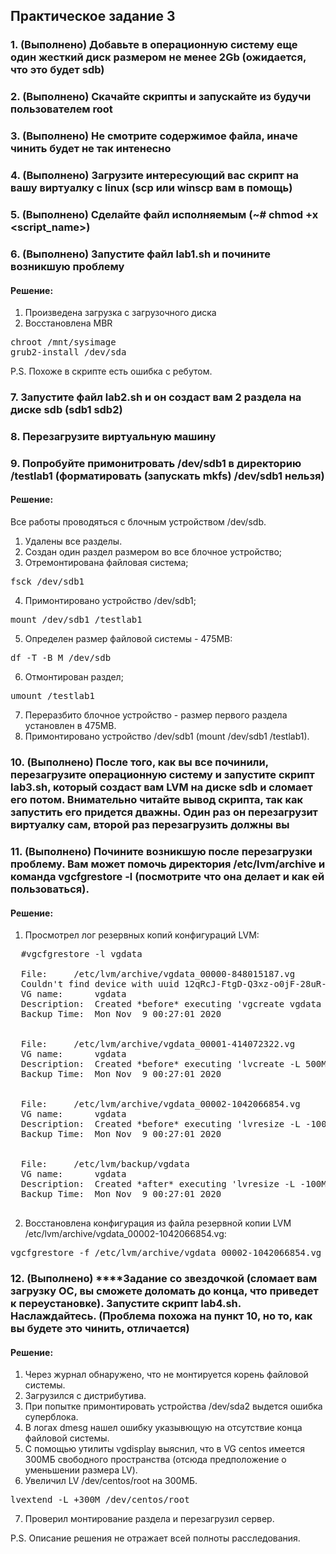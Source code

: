 ## Практическое задание 3

### 1. (Выполнено) Добавьте в операционную систему еще один жесткий диск размером не менее 2Gb (ожидается, что это будет sdb)
### 2. (Выполнено) Скачайте скрипты и запускайте из будучи пользователем root
### 3. (Выполнено) Не смотрите содержимое файла, иначе чинить будет не так интенесно
### 4. (Выполнено) Загрузите интересующий вас скрипт на вашу виртуалку с linux (scp или winscp вам в помощь)
### 5. (Выполнено) Сделайте файл исполняемым (~# chmod +x <script_name>)
### 6. (Выполнено) Запустите файл lab1.sh и почините возникшую проблему

#### Решение:

1. Произведена загрузка с загрузочного диска
2. Восстановлена MBR

<pre>
chroot /mnt/sysimage 
grub2-install /dev/sda
</pre>

P.S. Похоже в скрипте есть ошибка с ребутом.

### 7. Запустите файл lab2.sh и он создаст вам 2 раздела на диске sdb (sdb1 sdb2)
### 8. Перезагрузите виртуальную машину
### 9. Попробуйте примонитровать /dev/sdb1 в директорию /testlab1 (форматировать (запускать mkfs) /dev/sdb1 нельзя)

#### Решение:

Все работы проводяться с блочным устройством /dev/sdb.

1. Удалены все разделы.
2. Создан один раздел размером во все блочное устройство;
3. Отремонтирована файловая система;

<pre>
fsck /dev/sdb1
</pre>

4. Примонтировано устройство /dev/sdb1;

<pre>
mount /dev/sdb1 /testlab1
</pre>

5. Определен размер файловой системы - 475MB:

<pre>
df -T -B M /dev/sdb
</pre>

6. Отмонтирован раздел;

<pre>
umount /testlab1
</pre>

7. Переразбито блочное устройство - размер первого раздела установлен в 475MB.
8. Примонтировано устройство /dev/sdb1 (mount /dev/sdb1 /testlab1).

### 10.  (Выполнено) После того, как вы все починили, перезагрузите операционную систему и запустите скрипт lab3.sh, который создаст вам LVM на диске sdb и сломает его потом. Внимательно читайте вывод скрипта, так как запустить его придется дважны. Один раз он перезагрузит виртуалку сам, второй раз перезагрузить должны вы
### 11.  (Выполнено) Почините возникшую после перезагрузки проблему. Вам может помочь директория /etc/lvm/archive и команда vgcfgrestore -l (посмотрите что она делает и как ей пользоваться).


#### Решение:

1. Просмотрел лог резервных копий конфигураций LVM:

<pre>
  #vgcfgrestore -l vgdata

  File:		/etc/lvm/archive/vgdata_00000-848015187.vg
  Couldn't find device with uuid 12qRcJ-FtgD-Q3xz-o0jF-28uR-uNV3-XIMh5N.
  VG name:    	vgdata
  Description:	Created *before* executing 'vgcreate vgdata /dev/sdb2'
  Backup Time:	Mon Nov  9 00:27:01 2020

   
  File:		/etc/lvm/archive/vgdata_00001-414072322.vg
  VG name:    	vgdata
  Description:	Created *before* executing 'lvcreate -L 500M -n lvdata vgdata'
  Backup Time:	Mon Nov  9 00:27:01 2020

   
  File:		/etc/lvm/archive/vgdata_00002-1042066854.vg
  VG name:    	vgdata
  Description:	Created *before* executing 'lvresize -L -100M /dev/vgdata/lvdata -f -n'
  Backup Time:	Mon Nov  9 00:27:01 2020

   
  File:		/etc/lvm/backup/vgdata
  VG name:    	vgdata
  Description:	Created *after* executing 'lvresize -L -100M /dev/vgdata/lvdata -f -n'
  Backup Time:	Mon Nov  9 00:27:01 2020
   
</pre>

2. Восстановлена конфигурация из файла резервной копии LVM /etc/lvm/archive/vgdata_00002-1042066854.vg:

<pre>
vgcfgrestore -f /etc/lvm/archive/vgdata_00002-1042066854.vg vgdata
</pre>


### 12.  (Выполнено) ****Задание со звездочкой (сломает вам загрузку ОС, вы сможете доломать до конца, что приведет к переустановке). Запустите скрипт lab4.sh. Наслаждайтесь. (Проблема похожа на пункт 10, но то, как вы будете это чинить, отличается)

#### Решение:

1. Через журнал обнаружено, что не монтируется корень файловой системы.
2. Загрузился с дистрибутива.
3. При попытке примонтировать устройства /dev/sda2 выдется ошибка суперблока.
4. В логах dmesg нашел ошибку указывющую на отсутствие конца файловой системы.
5. С помощью утилиты vgdisplay выяснил, что в VG centos имеется 300МБ свободного пространства (отсюда предположение о уменьшении размера LV).
6. Увеличил LV /dev/centos/root на 300МБ.

<pre>
lvextend -L +300M /dev/centos/root
</pre>

7. Проверил монтирование раздела и перезагрузил сервер.


P.S. Описание решения не отражает всей полноты расследования.
